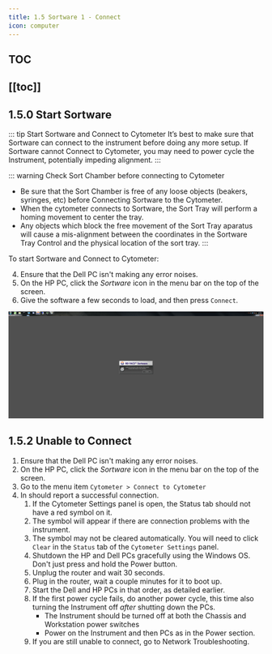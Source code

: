 ```yaml
---
title: 1.5 Sortware 1 - Connect
icon: computer
---
```


<!-- filename: /docs/influx-flight/ifm-01-startup/ifm-01p04-sortware-part1-connect.md -->

<!-- Reference Links -->
<!-- Usage -->
<!-- [img-label]: ./assets/filename.png -->
<!-- ![Caption Text][img-label] -->
<!-- Assets -->

<!-- URLs -->

<!-- End Ref Links -->

## TOC

[[toc]]
---




## 1.5.0 Start Sortware

::: tip Start Sortware and Connect to Cytometer
It’s best to make sure that Sortware can connect to the instrument before doing any more setup. If Sortware cannot Connect to Cytometer, you may need to power cycle the Instrument, potentially impeding alignment.
:::

::: warning Check Sort Chamber before connecting to Cytometer
-   Be sure that the Sort Chamber is free of any loose objects (beakers, syringes, etc) before Connecting Sortware to the Cytometer. 
-   When the cytometer connects to Sortware, the Sort Tray will perform a homing movement to center the tray.
-   Any objects which block the free movement of the Sort Tray aparatus will cause a mis-alignment between the coordinates in the Sortware Tray Control and the physical location of the sort tray.
:::


To start Sortware and Connect to Cytometer:





4.  Ensure that the Dell PC isn't making any error noises. 
5.  On the HP PC, click the *Sortware* icon in the menu bar on the top of the screen. 
6.  Give the software a few seconds to load, and then press `Connect`. 

[img-swConnect]: ./assets/img-01p04-sortware-part1-connect/img-01p04-sortware-cytometer-connect.png
![Connect SortWare to inFlux][img-swConnect]



## 1.5.2 Unable to Connect
1.  Ensure that the Dell PC isn't making any error noises. 
2.  On the HP PC, click the *Sortware* icon in the menu bar on the top of the screen. 
3.  Go to the menu item `Cytometer > Connect to Cytometer`
4.  In should report a successful connection.
    1.  If the Cytometer Settings panel is open, the Status tab should not have a red symbol on it.
    2.  The symbol will appear if there are connection problems with the instrument.
    3.  The symbol may not be cleared automatically. You will need to click `Clear` in the `Status` tab of the `Cytometer Settings` panel. 
    4.  Shutdown the HP and Dell PCs gracefully using the Windows OS. Don't just press and hold the Power button.
    5.  Unplug the router and wait 30 seconds.
    6.  Plug in the router, wait a couple minutes for it to boot up.
    7.  Start the Dell and HP PCs in that order, as detailed earlier.
    8.  If the first power cycle fails, do another power cycle, this time also turning the Instrument off *after* shutting down the PCs.
        -   The Instrument should be turned off at both the Chassis and Workstation power switches
        -   Power on the Instrument and then PCs as in the Power section.
    9.  If you are still unable to connect, go to Network Troubleshooting.